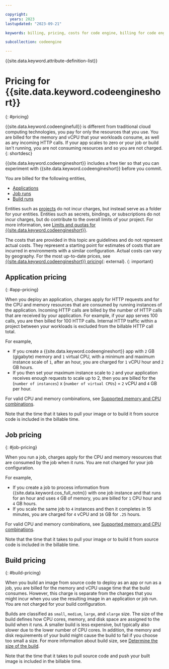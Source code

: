 ```yaml
---

copyright:
  years: 2023
lastupdated: "2023-09-21"

keywords: billing, pricing, costs for code engine, billing for code engine, job pricing, app pricing, build pricing

subcollection: codeengine

---
```


{{site.data.keyword.attribute-definition-list}}

# Pricing for {{site.data.keyword.codeengineshort}}
{: #pricing}

{{site.data.keyword.codeenginefull}} is different from traditional cloud computing technologies, you pay for only the resources that you use. You are billed for the memory and vCPU that your workloads consume, as well as any incoming HTTP calls. If your app scales to zero or your job or build isn't running, you are not consuming resources and so you are not charged.
{: shortdesc}

{{site.data.keyword.codeengineshort}} includes a free tier so that you can experiment with {{site.data.keyword.codeengineshort}} before you commit.

You are billed for the following entities,

- [Applications](#app-pricing)
- [Job runs](#job-pricing)
- [Build runs](#build-pricing)

Entities such as [projects](/docs/codeengine?topic=codeengine-manage-project) do not incur charges, but instead serve as a folder for your entities. Entities such as secrets, bindings, or subscriptions do not incur charges, but do contribute to the overall limits of your project. For more information, see [Limits and quotas for {{site.data.keyword.codeengineshort}}](/docs/codeengine?topic=codeengine-limits).

The costs that are provided in this topic are guidelines and do not represent actual costs. They represent a starting point for estimates of costs that are incurred in environments with a similar configuration. Actual costs can vary by geography. For the most up-to-date prices, see [{{site.data.keyword.codeengineshort}} pricing](https://www.ibm.com/cloud/code-engine/){: external}. 
{: important}

## Application pricing
{: #app-pricing}

When you deploy an application, charges apply for HTTP requests and for the CPU and memory resources that are consumed by running instances of the application. Incoming HTTP calls are billed by the number of HTTP calls that are received by your application. For example, if your app serves 100 calls, you are then billed for 100 HTTP calls. Internal HTTP traffic within a project between your workloads is excluded from the billable HTTP call total.

For example, 

- If you create a {{site.data.keyword.codeengineshort}} app with `2` GB (gigabyte) memory and `1` virtual CPU, with a minimum and maximum instance scale of `1`, after an hour, you are charged for `1` vCPU hour and `2` GB hours. 
- If you then set your maximum instance scale to `2` and your application receives enough requests to scale up to 2, then you are billed for the (`number of instances`) x (`number of virtual CPUs`) = `2` vCPU and `4` GB per hour.

For valid CPU and memory combinations, see [Supported memory and CPU combinations](/docs/codeengine?topic=codeengine-mem-cpu-combo).

Note that the time that it takes to pull your image or to build it from source code is included in the billable time.

## Job pricing
{: #job-pricing}

When you run a job, charges apply for the CPU and memory resources that are consumed by the job when it runs. You are not charged for your job configuration.

For example, 

- If you create a job to process information from {{site.data.keyword.cos_full_notm}} with one job instance and that runs for an hour and uses `4` GB of memory, you are billed for `1` CPU hour and `4` GB hours.
- If you scale the same job to `4` instances and then it completes in 15 minutes, you are charged for `4` vCPU and `16` GB for `.25` hours.

For valid CPU and memory combinations, see [Supported memory and CPU combinations](/docs/codeengine?topic=codeengine-mem-cpu-combo).

Note that the time that it takes to pull your image or to build it from source code is included in the billable time.

## Build pricing
{: #build-pricing}

When you build an image from source code to deploy as an app or run as a job, you are billed for the memory and vCPU usage time that the build consumes. However, this charge is separate from the charges that you might incur when you use the resulting image in an application or job run. You are not charged for your build configuration.

Builds are classified as `small`, `medium`, `large`, and `xlarge` size. The size of the build defines how CPU cores, memory, and disk space are assigned to the build when it runs. A smaller build is less expensive, but typically also slower due to the lower number of CPU cores. In addition, the memory and disk requirements of your build might cause the build to fail if you choose too small a size. For more information about build size, see [Determine the size of the build](/docs/codeengine?topic=codeengine-plan-build#build-size).

Note that the time that it takes to pull source code and push your built image is included in the billable time.




